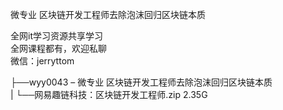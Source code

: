 微专业 区块链开发工程师去除泡沫回归区块链本质

全网it学习资源共享学习<br>全网课程都有，欢迎私聊<br>微信：jerryttom<br>

├──wyy0043 – 微专业 区块链开发工程师去除泡沫回归区块链本质<br> | └──网易趣链科技：区块链开发工程师.zip 2.35G